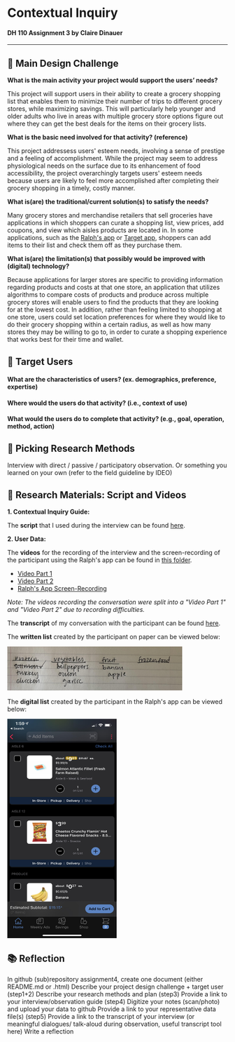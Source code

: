 # Contextual Inquiry
#### DH 110 Assignment 3 by Claire Dinauer

--------

## 📕 Main Design Challenge

**What is the main activity your project would support the users’ needs?**

This project will support users in their ability to create a grocery shopping list that enables them to minimize their number of trips to different grocery stores, while maximizing savings. This will particularly help younger and older adults who live in areas with multiple grocery store options figure out where they can get the best deals for the items on their grocery lists.

**What is the basic need involved for that activity? (reference)**

This project addressess users' esteem needs, involving a sense of prestige and a feeling of accomplishment. While the project may seem to address physiological needs on the surface due to its enhancement of food accessibility, the project overarchingly targets users' esteem needs because users are likely to feel more accomplished after completing their grocery shopping in a timely, costly manner.

**What is(are) the traditional/current solution(s) to satisfy the needs?**

Many grocery stores and merchandise retailers that sell groceries have applications in which shoppers can curate a shopping list, view prices, add coupons, and view which aisles products are located in. In some applications, such as the [Ralph's app](https://apps.apple.com/us/app/ralphs/id584459861) or [Target app](https://www.target.com/c/target-app/-/N-4th2r?Nao=0), shoppers can add items to their list and check them off as they purchase them.

**What is(are) the limitation(s) that possibly would be improved with (digital) technology?**

Because applications for larger stores are specific to providing information regarding products and costs at that one store, an application that utilizes algorithms to compare costs of products and produce across multiple grocery stores will enable users to find the products that they are looking for at the lowest cost. In addition, rather than feeling limited to shopping at one store, users could set location preferences for where they would like to do their grocery shopping within a certain radius, as well as how many stores they may be willing to go to, in order to curate a shopping experience that works best for their time and wallet.

## 📙 Target Users 

#### What are the characteristics of users? (ex. demographics, preference, expertise) 


#### Where would the users do that activity? (i.e., context of use)

#### What would the users do to complete that activity? (e.g., goal, operation, method, action)


## 📒 Picking Research Methods

Interview with direct / passive / participatory observation.
Or something you learned on your own (refer to the field guideline by IDEO)

## 📗 Research Materials: Script and Videos

**1. Contextual Inquiry Guide:**

The **script** that I used during the interview can be found [here](https://docs.google.com/document/d/1z0tS3uKGUXR-qxgvsAQXRfvZ3kCcMeRtiJcfXVORXyM/edit?usp=sharing).

**2. User Data:**

The **videos** for the recording of the interview and the screen-recording of the participant using the Ralph's app can be found in [this folder](https://drive.google.com/drive/folders/1thzUt6qQAJquKfegJAGIs1oqi27d4Cx0?usp=sharing).

- [Video Part 1]()
- [Video Part 2](https://drive.google.com/file/d/168pTi7WWqnbS4iUs5tr225mi8VE0FP2J/view?usp=sharing)
- [Ralph's App Screen-Recording]()

*Note: The videos recording the conversation were split into a "Video Part 1" and "Video Part 2" due to recording difficulties.* 

The **transcript** of my conversation with the participant can be found [here](https://docs.google.com/document/d/1TCI9dWgIZDmvxE3PBr5gTxNf1ytt21VWozHf8VS1yI0/edit?usp=sharing).

The **written list** created by the participant on paper can be viewed below:

<img src="grocerylist.jpg" width="400" height="100"/>

The **digital list** created by the participant in the Ralph's app can be viewed below:

<img src="ralphslist.jpg" width="250" height="500"/>

## 📚 Reflection

In github (sub)repository assignment4, create one document (either README.md or .html)
Describe your project design challenge + target user (step1+2)
Describe your research methods and plan (step3)
Provide a link to your interview/observation guide (step4) 
Digitize your notes (scan/photo) and upload your data to github
Provide a link to your representative data file(s) (step5)
Provide a link to the transcript of your interview (or meaningful dialogues/ talk-aloud during observation, useful transcript tool here) 
Write a reflection
